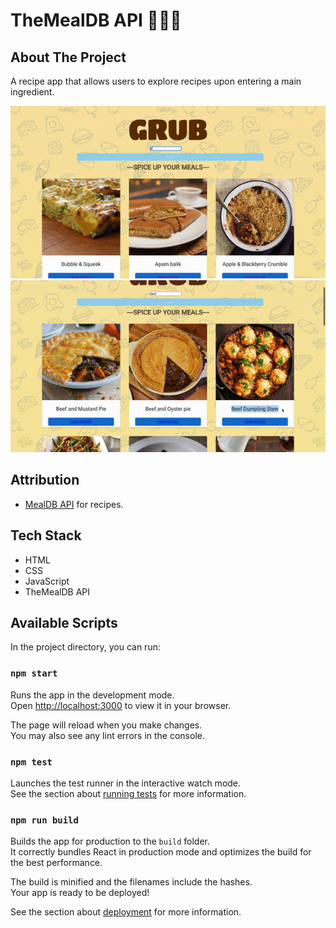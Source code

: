# TheMealDB API 🍔🍡🍰

## About The Project

A recipe app that allows users to explore recipes upon entering a main ingredient.

![search](https://github.com/rainawan/RecipesAPI/blob/5403ea4f5deed9b9c46c215e06755f6074206a34/images/grub1.gif)
  ![view](https://github.com/rainawan/RecipesAPI/blob/5403ea4f5deed9b9c46c215e06755f6074206a34/images/grub2.gif)

## Attribution

- [MealDB API](https://www.themealdb.com/api.php) for recipes.

## Tech Stack

- HTML
- CSS
- JavaScript
- TheMealDB API

## Available Scripts

In the project directory, you can run:

### `npm start`

Runs the app in the development mode.\
Open [http://localhost:3000](http://localhost:3000) to view it in your browser.

The page will reload when you make changes.\
You may also see any lint errors in the console.

### `npm test`

Launches the test runner in the interactive watch mode.\
See the section about [running tests](https://facebook.github.io/create-react-app/docs/running-tests) for more information.

### `npm run build`

Builds the app for production to the `build` folder.\
It correctly bundles React in production mode and optimizes the build for the best performance.

The build is minified and the filenames include the hashes.\
Your app is ready to be deployed!

See the section about [deployment](https://facebook.github.io/create-react-app/docs/deployment) for more information.

